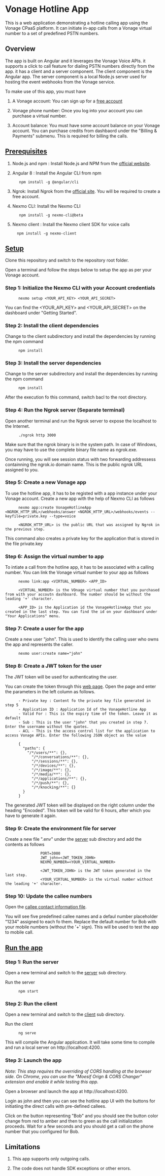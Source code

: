# Vonage Hotline App

This is a web application demonstrating a hotline calling app using the Vonage CPaaS platform. It can initiate in-app calls from a Vonage virtual number to a set of predefined PSTN numbers. 

## Overview

The app is built on Angular and it leverages the Vonage Voice APIs. it supports a click to call feature for dialing PSTN numbers directly from the app. it has a client and a server component. The client component is the Angular app. The server component is a local Node.js server used for hosting the event webhooks from the Vonage service. 

To make use of this app, you must have

1. A Vonage account: You can sign up for a [free account](https://dashboard.nexmo.com/sign-up)

2. Vonage phone number: Once you log into your account you can purchase a virtual number.

3. Account balance: You must have some account balance on your Vonage account. You can purchase credits from dashbaord under the "Billing & Payments" submenu. This is required for billing the calls. 

## [Prerequisites](#prerequisites)

1. Node.js and npm : Install Node.js and NPM from the [official website](https://nodejs.org/en/).

2. Angular 8 : Install the Angular CLI from npm

          npm install -g @angular/cli
    
3. Ngrok:  Install Ngrok from the [official site](https://ngrok.com/). You will be required to create a free account.

4. Nexmo CLI: Install the Nexmo CLI

          npm install -g nexmo-cli@beta

5. Nexmo client : Install the Nexmo client SDK for voice calls

         npm install -g nexmo-client


## [Setup](#setup)

Clone this repository and switch to the repository root folder.  

Open a terminal and follow the steps below to setup the app as per your Vonage account.

### Step 1: Initialize the Nexmo CLI with your Account credentials

          nexmo setup <YOUR_API_KEY> <YOUR_API_SECRET>
          
You can find the <YOUR_API_KEY> and <YOUR_API_SECRET> on the dashboard under "Getting Started". 
          
### Step 2: Install the client dependencies

Change to the client subdirectory and install the dependencies by running the npm command

          npm install

### Step 3: Install the server dependencies

Change to the server subdirectory and install the dependencies by running the npm command

          npm install

After the execution fo this command, switch bacl to the root directory. 

### Step 4: Run the Ngrok server (Separate terminal)

Open another terminal and run the Ngrok server to expose the localhost to the Internet.

          ./ngrok http 3000

Make sure that the ngrok binary is in the system path. In case of Windows, you may have to use the complete binary file name as ngrok.exe.

Once running, you will see session status with two forwarding addressess containning the ngrok.io domain name. This is the public ngrok URL assigned to you.

### Step 5: Create a new Vonage app

To use the hotline app, it has to be registed with a app instance under your Vonage account. Create a new app with the help of Nexmo CLI as follows

          nexmo app:create VonageHotlineApp <NGROK_HTTP_URL>/webhooks/answer <NGROK_HTTP_URL>/webhooks/events --keyfile=private.key --type=voice

          <NGROK_HTTP_URL> is the public URL that was assigned by Ngrok in the previous step.

This command also creates a private key for the application that is stored in the file private.key

### Step 6: Assign the virtual number to app

To intiate a call from the hotline app, it has to be associated with a calling number. You can link the Vonage virtual number to your app as follows

          nexmo link:app <VIRTUAL_NUMBER> <APP_ID>

          <VIRTUAL_NUMBER> is the VOnage virtual number that you purchased from with your accoutn dashboard. The number should be without the leading '+' character. 

          <APP_ID> is the Application id the VonageHotlineApp that you created in the last step. You can find the id on your dashboard under "Your Applications" menu. 

### Step 7: Create a user for the app

Create a new user "john". This is used to identify the calling user who owns the app and represents the caller.

          nexmo user:create name="john"
          
### Step 8: Create a JWT token for the user

The JWT token will be used for authenticating the user. 

You can create the token through this [web page](https://developer.nexmo.com/jwt). Open the page and enter the parameters in the left column as follows.

          - Private key : Content fo the private key file generated in step 5
          - Application ID : Application Id of the VonageHotline App
          - Valid For : This is the expiry time of the token. Leave it as default
          - Sub : This is the user "john" that you created in step 7. Enter the username without the quotes.
          - ACL - This is the access control list for the application to access Vonage APIs. Enter the following JSON object as the value
          
          {
            "paths": {
              "/*/users/**": {},
                "/*/conversations/**": {},
                "/*/sessions/**": {},
                "/*/devices/**": {},
                "/*/image/**": {},
                "/*/media/**": {},
                "/*/applications/**": {},
                "/*/push/**": {},
                "/*/knocking/**": {}
            }
          }

The generated JWT token will be displayed on the right column under the heading "Encoded". This token will be valid for 6 hours, after which you have to generate it again.

### Step 9: Create the environment file for server

Create a new file ".env" under the [server](/server) sub directory and add the contents as follows

                    PORT=3000
                    JWT_john=<JWT_TOKEN_JOHN>
                    NEXMO_NUMBER=<YOUR_VIRTUAL_NUMBER>
                    
                    <JWT_TOKEN_JOHN> is the JWT token generated in the last step.
                    <YOUR_VIRTUAL_NUMBER> is the virtual number without the leading '+' character.

### Step 10: Update the callee numbers

Open the [callee contact information file](client/src/app/contacts.json). 

You will see five predefined callee names and a defaul number placeholder "1234" assigned to each fo them. Replace the default number for Bob with your mobile numbers (without the '+' sign). This will be used to test the app to mobile call.   

## [Run the app](#run-the-app)

### Step 1: Run the server

Open a new terminal and switch to the [server](/server) sub directory.

Run the server

          npm start
          
### Step 2: Run the client

Open a new terminal and switch to the [client](/client) sub directory.

Run the client 

          ng serve

This will compile the Angular application. It will take some time to compile and run a local server on http://localhost:4200.

### Step 3: Launch the app

*Note: This step requires the overriding of CORS handling at the browser side. On Chrome, you can use the "Moesif Orign & CORS Changer" extension and enable it while testing this app.*  

Open a browser and launch the app at http://localhost:4200.

Login as john and then you can see the hotline app UI with the buttons for initiatiing the direct calls with pre-defined callees. 

Click on the button representing "Bob" and you should see the button color change from red to amber and then to green as the call initialization proceeds. Wait for a few seconds and you should get a call on the phone number that you configured for Bob.

## Limitations

1. This app supports only outgoing calls.

2. The code does not handle SDK exceptions or other errors.
